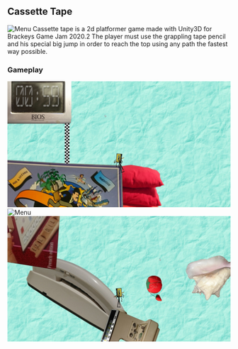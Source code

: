 ## Cassette Tape
![Menu](Images/menu.jpg)
Cassette tape is a 2d platformer game made with Unity3D for Brackeys Game Jam 2020.2
The player must use the grappling tape pencil and his special big jump in order to reach the top using any path the fastest way possible.
### Gameplay
![Menu](Images/gameplay1.jpg)
![Menu](Images/gameplay2.jpg)
![Menu](Images/gameplay3.jpg)
